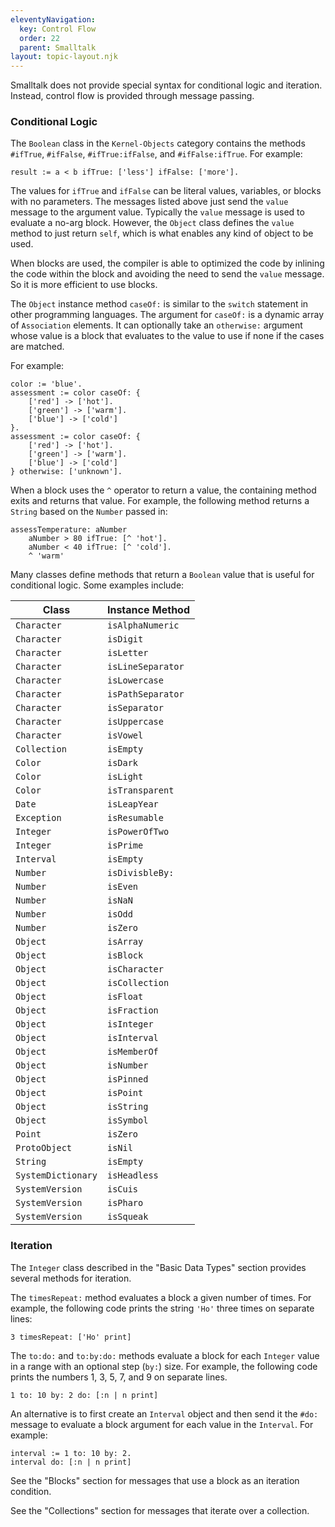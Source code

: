 ```yaml
---
eleventyNavigation:
  key: Control Flow
  order: 22
  parent: Smalltalk
layout: topic-layout.njk
---
```


Smalltalk does not provide special syntax for conditional logic and iteration.
Instead, control flow is provided through message passing.

### Conditional Logic

The `Boolean` class in the `Kernel-Objects` category contains the methods
`#ifTrue`, `#ifFalse`, `#ifTrue:ifFalse`, and `#ifFalse:ifTrue`.
For example:

```smalltalk
result := a < b ifTrue: ['less'] ifFalse: ['more'].
```

The values for `ifTrue` and `ifFalse` can be
literal values, variables, or blocks with no parameters.
The messages listed above just send the `value` message to the argument value.
Typically the `value` message is used to evaluate a no-arg block.
However, the `Object` class defines the `value` method to just return `self`,
which is what enables any kind of object to be used.

When blocks are used, the compiler is able to optimized the code by
inlining the code within the block and
avoiding the need to send the `value` message.
So it is more efficient to use blocks.

The `Object` instance method `caseOf:` is similar to
the `switch` statement in other programming languages.
The argument for `caseOf:` is a dynamic array of `Association` elements.
It can optionally take an `otherwise:` argument
whose value is a block that evaluates to the
value to use if none if the cases are matched.

For example:

```smalltalk
color := 'blue'.
assessment := color caseOf: {
    ['red'] -> ['hot'].
    ['green'] -> ['warm'].
    ['blue'] -> ['cold']
}.
assessment := color caseOf: {
    ['red'] -> ['hot'].
    ['green'] -> ['warm'].
    ['blue'] -> ['cold']
} otherwise: ['unknown'].
```

When a block uses the `^` operator to return a value,
the containing method exits and returns that value.
For example, the following method returns
a `String` based on the `Number` passed in:

```smalltalk
assessTemperature: aNumber
    aNumber > 80 ifTrue: [^ 'hot'].
    aNumber < 40 ifTrue: [^ 'cold'].
    ^ 'warm'
```

Many classes define methods that return a `Boolean` value
that is useful for conditional logic. Some examples include:

| Class              | Instance Method   |
| ------------------ | ----------------- |
| `Character`        | `isAlphaNumeric`  |
| `Character`        | `isDigit`         |
| `Character`        | `isLetter`        |
| `Character`        | `isLineSeparator` |
| `Character`        | `isLowercase`     |
| `Character`        | `isPathSeparator` |
| `Character`        | `isSeparator`     |
| `Character`        | `isUppercase`     |
| `Character`        | `isVowel`         |
| `Collection`       | `isEmpty`         |
| `Color`            | `isDark`          |
| `Color`            | `isLight`         |
| `Color`            | `isTransparent`   |
| `Date`             | `isLeapYear`      |
| `Exception`        | `isResumable`     |
| `Integer`          | `isPowerOfTwo`    |
| `Integer`          | `isPrime`         |
| `Interval`         | `isEmpty`         |
| `Number`           | `isDivisbleBy:`   |
| `Number`           | `isEven`          |
| `Number`           | `isNaN`           |
| `Number`           | `isOdd`           |
| `Number`           | `isZero`          |
| `Object`           | `isArray`         |
| `Object`           | `isBlock`         |
| `Object`           | `isCharacter`     |
| `Object`           | `isCollection`    |
| `Object`           | `isFloat`         |
| `Object`           | `isFraction`      |
| `Object`           | `isInteger`       |
| `Object`           | `isInterval`      |
| `Object`           | `isMemberOf`      |
| `Object`           | `isNumber`        |
| `Object`           | `isPinned`        |
| `Object`           | `isPoint`         |
| `Object`           | `isString`        |
| `Object`           | `isSymbol`        |
| `Point`            | `isZero`          |
| `ProtoObject`      | `isNil`           |
| `String`           | `isEmpty`         |
| `SystemDictionary` | `isHeadless`      |
| `SystemVersion`    | `isCuis`          |
| `SystemVersion`    | `isPharo`         |
| `SystemVersion`    | `isSqueak`        |

### Iteration

The `Integer` class described in the "Basic Data Types" section
provides several methods for iteration.

The `timesRepeat:` method evaluates a block a given number of times.
For example, the following code prints the string `'Ho'`
three times on separate lines:

```smalltalk
3 timesRepeat: ['Ho' print]
```

The `to:do:` and `to:by:do:` methods evaluate a block
for each `Integer` value in a range with an optional step (`by:`) size.
For example, the following code prints
the numbers 1, 3, 5, 7, and 9 on separate lines.

```smalltalk
1 to: 10 by: 2 do: [:n | n print]
```

An alternative is to first create an `Interval` object and
then send it the `#do:` message to evaluate a block argument
for each value in the `Interval`.
For example:

```smalltalk
interval := 1 to: 10 by: 2.
interval do: [:n | n print]
```

See the "Blocks" section for messages that
use a block as an iteration condition.

See the "Collections" section for messages that iterate over a collection.
